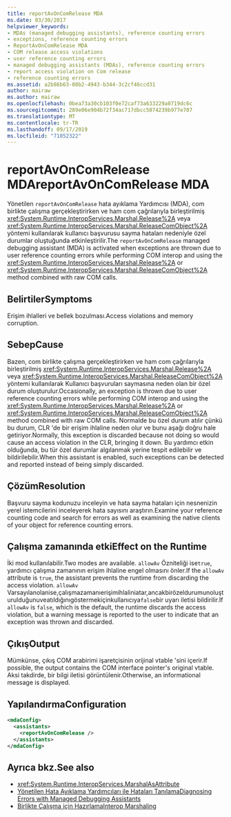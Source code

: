 ```yaml
---
title: reportAvOnComRelease MDA
ms.date: 03/30/2017
helpviewer_keywords:
- MDAs (managed debugging assistants), reference counting errors
- exceptions, reference counting errors
- ReportAvOnComRelease MDA
- COM release access violations
- user reference counting errors
- managed debugging assistants (MDAs), reference counting errors
- report access violation on Com release
- reference counting errors
ms.assetid: a2b86b63-08b2-4943-b344-3c2cf46ccd31
author: mairaw
ms.author: mairaw
ms.openlocfilehash: 0bea73a30cb103f0e72caf73a633229a0719dc6c
ms.sourcegitcommit: 289e06e904b72f34ac717dbcc5074239b977e707
ms.translationtype: MT
ms.contentlocale: tr-TR
ms.lasthandoff: 09/17/2019
ms.locfileid: "71052322"
---
```

# <a name="reportavoncomrelease-mda"></a><span data-ttu-id="825da-102">reportAvOnComRelease MDA</span><span class="sxs-lookup"><span data-stu-id="825da-102">reportAvOnComRelease MDA</span></span>
<span data-ttu-id="825da-103">Yönetilen `reportAvOnComRelease` hata ayıklama Yardımcısı (MDA), com birlikte çalışma gerçekleştirirken ve ham com çağrılarıyla birleştirilmiş <xref:System.Runtime.InteropServices.Marshal.Release%2A> veya <xref:System.Runtime.InteropServices.Marshal.ReleaseComObject%2A> yöntemi kullanılarak kullanıcı başvurusu sayma hataları nedeniyle özel durumlar oluştuğunda etkinleştirilir.</span><span class="sxs-lookup"><span data-stu-id="825da-103">The `reportAvOnComRelease` managed debugging assistant (MDA) is activated when exceptions are thrown due to user reference counting errors while performing COM interop and using the <xref:System.Runtime.InteropServices.Marshal.Release%2A> or <xref:System.Runtime.InteropServices.Marshal.ReleaseComObject%2A> method combined with raw COM calls.</span></span>  
  
## <a name="symptoms"></a><span data-ttu-id="825da-104">Belirtiler</span><span class="sxs-lookup"><span data-stu-id="825da-104">Symptoms</span></span>  
 <span data-ttu-id="825da-105">Erişim ihlalleri ve bellek bozulması.</span><span class="sxs-lookup"><span data-stu-id="825da-105">Access violations and memory corruption.</span></span>  
  
## <a name="cause"></a><span data-ttu-id="825da-106">Sebep</span><span class="sxs-lookup"><span data-stu-id="825da-106">Cause</span></span>  
 <span data-ttu-id="825da-107">Bazen, com birlikte çalışma gerçekleştirirken ve ham com çağrılarıyla birleştirilmiş <xref:System.Runtime.InteropServices.Marshal.Release%2A> veya <xref:System.Runtime.InteropServices.Marshal.ReleaseComObject%2A> yöntemi kullanılarak Kullanıcı başvuruları saymasına neden olan bir özel durum oluşturulur.</span><span class="sxs-lookup"><span data-stu-id="825da-107">Occasionally, an exception is thrown due to user reference counting errors while performing COM interop and using the <xref:System.Runtime.InteropServices.Marshal.Release%2A> or <xref:System.Runtime.InteropServices.Marshal.ReleaseComObject%2A> method combined with raw COM calls.</span></span> <span data-ttu-id="825da-108">Normalde bu özel durum atılır çünkü bu durum, CLR 'de bir erişim ihlaline neden olur ve bunu aşağı doğru hale getiriyor.</span><span class="sxs-lookup"><span data-stu-id="825da-108">Normally, this exception is discarded because not doing so would cause an access violation in the CLR, bringing it down.</span></span> <span data-ttu-id="825da-109">Bu yardımcı etkin olduğunda, bu tür özel durumlar algılanmak yerine tespit edilebilir ve bildirilebilir.</span><span class="sxs-lookup"><span data-stu-id="825da-109">When this assistant is enabled, such exceptions can be detected and reported instead of being simply discarded.</span></span>  
  
## <a name="resolution"></a><span data-ttu-id="825da-110">Çözüm</span><span class="sxs-lookup"><span data-stu-id="825da-110">Resolution</span></span>  
 <span data-ttu-id="825da-111">Başvuru sayma kodunuzu inceleyin ve hata sayma hataları için nesnenizin yerel istemcilerini inceleyerek hata sayısını araştırın.</span><span class="sxs-lookup"><span data-stu-id="825da-111">Examine your reference counting code and search for errors as well as examining the native clients of your object for reference counting errors.</span></span>  
  
## <a name="effect-on-the-runtime"></a><span data-ttu-id="825da-112">Çalışma zamanında etki</span><span class="sxs-lookup"><span data-stu-id="825da-112">Effect on the Runtime</span></span>  
 <span data-ttu-id="825da-113">İki mod kullanılabilir.</span><span class="sxs-lookup"><span data-stu-id="825da-113">Two modes are available.</span></span> <span data-ttu-id="825da-114">`allowAv` Özniteliği ise`true`, yardımcı çalışma zamanının erişim ihlaline engel olmasını önler.</span><span class="sxs-lookup"><span data-stu-id="825da-114">If the `allowAv` attribute is `true`, the assistant prevents the runtime from discarding the access violation.</span></span> <span data-ttu-id="825da-115">`allowAv` Varsayılanolanise,çalışmazamanıerişimihlaliniatar,ancakbirözeldurumunoluşturulduğunuveatıldığınıgöstermekiçinkullanıcıya`false`bir uyarı iletisi bildirilir.</span><span class="sxs-lookup"><span data-stu-id="825da-115">If `allowAv` is `false`, which is the default, the runtime discards the access violation, but a warning message is reported to the user to indicate that an exception was thrown and discarded.</span></span>  
  
## <a name="output"></a><span data-ttu-id="825da-116">Çıkış</span><span class="sxs-lookup"><span data-stu-id="825da-116">Output</span></span>  
 <span data-ttu-id="825da-117">Mümkünse, çıkış COM arabirimi işaretçisinin orijinal vtable 'sini içerir.</span><span class="sxs-lookup"><span data-stu-id="825da-117">If possible, the output contains the COM interface pointer's original vtable.</span></span> <span data-ttu-id="825da-118">Aksi takdirde, bir bilgi iletisi görüntülenir.</span><span class="sxs-lookup"><span data-stu-id="825da-118">Otherwise, an informational message is displayed.</span></span>  
  
## <a name="configuration"></a><span data-ttu-id="825da-119">Yapılandırma</span><span class="sxs-lookup"><span data-stu-id="825da-119">Configuration</span></span>  
  
```xml  
<mdaConfig>  
  <assistants>  
    <reportAvOnComRelease />  
  </assistants>  
</mdaConfig>  
```  
  
## <a name="see-also"></a><span data-ttu-id="825da-120">Ayrıca bkz.</span><span class="sxs-lookup"><span data-stu-id="825da-120">See also</span></span>

- <xref:System.Runtime.InteropServices.MarshalAsAttribute>
- [<span data-ttu-id="825da-121">Yönetilen Hata Ayıklama Yardımcıları ile Hataları Tanılama</span><span class="sxs-lookup"><span data-stu-id="825da-121">Diagnosing Errors with Managed Debugging Assistants</span></span>](diagnosing-errors-with-managed-debugging-assistants.md)
- [<span data-ttu-id="825da-122">Birlikte Çalışma için Hazırlama</span><span class="sxs-lookup"><span data-stu-id="825da-122">Interop Marshaling</span></span>](../interop/interop-marshaling.md)
